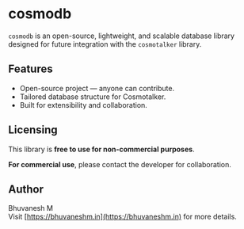 # cosmodb

`cosmodb` is an open-source, lightweight, and scalable database library designed for future integration with the `cosmotalker` library.

## Features

- Open-source project — anyone can contribute.
- Tailored database structure for Cosmotalker.
- Built for extensibility and collaboration.

## Licensing

This library is **free to use for non-commercial purposes**.

**For commercial use**, please contact the developer for collaboration.

## Author

Bhuvanesh M  
Visit [https://bhuvaneshm.in](https://bhuvaneshm.in) for more details.
